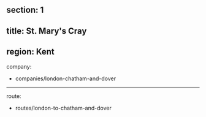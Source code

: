 section: 1
----
title: St. Mary's Cray
----
region: Kent
----
company:
- companies/london-chatham-and-dover
----
route:
- routes/london-to-chatham-and-dover
